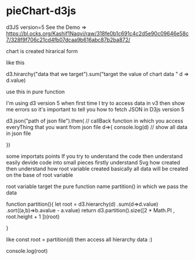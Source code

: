 # pieChart-d3js
d3JS version=5
See the Demo =>  https://bl.ocks.org/Kashif1Naqvi/raw/318fe0b1c691c4c2d5e90c09646e58c7/328f9f706c21cd4fb07dcaa9b616abc87b2ba872/

chart is created hirarical form 

like this

d3.hirarchy("data that we target").sum("target the value of chart data " d => d.value)

use this in pure function

I'm using d3 version 5 when first time I try to access data in v3 then show me errors so it's important to tell you how to fetch JSON in 
D3js version 5

d3.json("path of json file").then( // callBack function in which you access everyThing that you want from json file d=>{
  console.log(d)
// show all data in json file



})


some importats points 
If you try to understand the code then understand easily 
devide code into small pieces firstly understand 
Svg how created
then understand how root variable created 
basically all data will be created  on the base of root variable 

root variable target the pure function name partition() in which we pass the data

function partition(){
  let root = d3.hierarchy(d)
    .sum(d=>d.value)
    .sort((a,b)=>b.avalue - a.value)
  return d3.partition().size([2 * Math.PI , root.height + 1  ])(root)
    
}

like
const root = partition(d)
then access all hierarchy data :) 

console.log(root)
